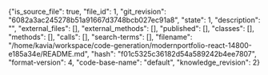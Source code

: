 {"is_source_file": true, "file_id": 1, "git_revision": "6082a3ac245278b51a91667d3748bcb027ec91a8", "state": 1, "description": "", "external_files": [], "external_methods": [], "published": [], "classes": [], "methods": [], "calls": [], "search-terms": [], "filename": "/home/kavia/workspace/code-generation/modernportfolio-react-14800-e185a34e/README.md", "hash": "f01c5325c36182d54a589242b4ee7807", "format-version": 4, "code-base-name": "default", "knowledge_revision": 2}